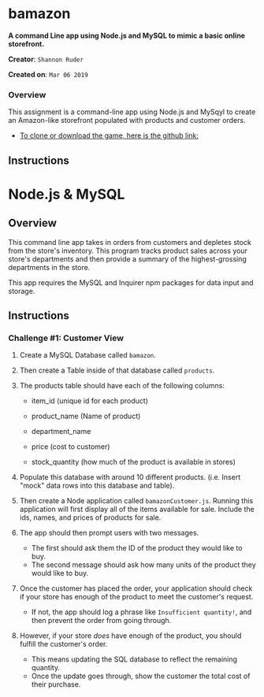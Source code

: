 # bamazon

**A command Line app using Node.js and MySQL to mimic a basic online storefront.**

**Creator**: `Shannon Ruder`

**Created on**: `Mar 06 2019`

### Overview


This assignment is a command-line app using Node.js and MySqyl to create an Amazon-like storefront populated with products and customer orders.

* [To clone or download the game, here is the github link:](https://shannonruder.github.io/bamazon/)


## Instructions

# Node.js & MySQL

## Overview

This command line app takes in orders from customers and depletes stock from the store's inventory. This program tracks product sales across your store's departments and then provide a summary of the highest-grossing departments in the store.

This app requires the MySQL and Inquirer npm packages for data input and storage.

## Instructions

### Challenge #1: Customer View 

1. Create a MySQL Database called `bamazon`.

2. Then create a Table inside of that database called `products`.

3. The products table should have each of the following columns:

   * item_id (unique id for each product)

   * product_name (Name of product)

   * department_name

   * price (cost to customer)

   * stock_quantity (how much of the product is available in stores)

4. Populate this database with around 10 different products. (i.e. Insert "mock" data rows into this database and table).

5. Then create a Node application called `bamazonCustomer.js`. Running this application will first display all of the items available for sale. Include the ids, names, and prices of products for sale.

6. The app should then prompt users with two messages.

   * The first should ask them the ID of the product they would like to buy.
   * The second message should ask how many units of the product they would like to buy.

7. Once the customer has placed the order, your application should check if your store has enough of the product to meet the customer's request.

   * If not, the app should log a phrase like `Insufficient quantity!`, and then prevent the order from going through.

8. However, if your store _does_ have enough of the product, you should fulfill the customer's order.
   * This means updating the SQL database to reflect the remaining quantity.
   * Once the update goes through, show the customer the total cost of their purchase.


